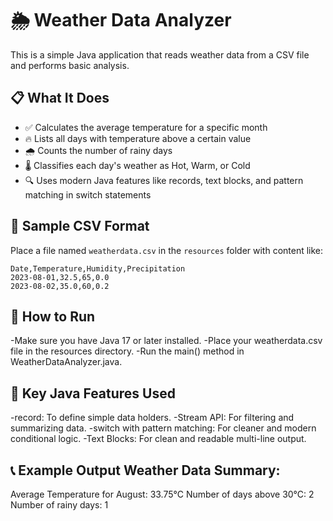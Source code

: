 # 🌦️ Weather Data Analyzer

This is a simple Java application that reads weather data from a CSV file and performs basic analysis.

## 📋 What It Does

- ✅ Calculates the average temperature for a specific month  
- 🔥 Lists all days with temperature above a certain value  
- 🌧️ Counts the number of rainy days  
- 🌡️ Classifies each day's weather as Hot, Warm, or Cold  
- 🔍 Uses modern Java features like records, text blocks, and pattern matching in switch statements  

## 📁 Sample CSV Format

Place a file named `weatherdata.csv` in the `resources` folder with content like:

```csv
Date,Temperature,Humidity,Precipitation
2023-08-01,32.5,65,0.0
2023-08-02,35.0,60,0.2
```

## 🚀 How to Run
-Make sure you have Java 17 or later installed.
-Place your weatherdata.csv file in the resources directory.
-Run the main() method in WeatherDataAnalyzer.java.

## 🧠 Key Java Features Used
-record: To define simple data holders.
-Stream API: For filtering and summarizing data.
-switch with pattern matching: For cleaner and modern conditional logic.
-Text Blocks: For clean and readable multi-line output.

📞 Example Output
Weather Data Summary:
---------------------
Average Temperature for August: 33.75°C
Number of days above 30°C: 2
Number of rainy days: 1
